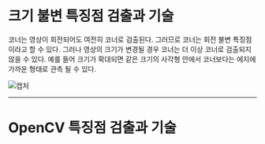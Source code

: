 # 크기 불변 특징점 검출과 기술

코너는 영상이 회전되어도 여전히 코너로 검출된다. 그러므로 코너는 회전 불변 특징점이라고 할 수 있다. 그러나 영상의 크기가 변경될 경우 코너는 더 이상 코너로 검출되지 않을 수 있다.
예를 들어 크기가 확대되면 같은 크기의 사각형 안에서 코너보다는 에지에 가까운 형태로 관측 될 수 있다.


![캡처](https://user-images.githubusercontent.com/76188802/168241002-8aab3b37-6467-435c-887b-0c079422c521.PNG)








---

# OpenCV 특징점 검출과 기술
